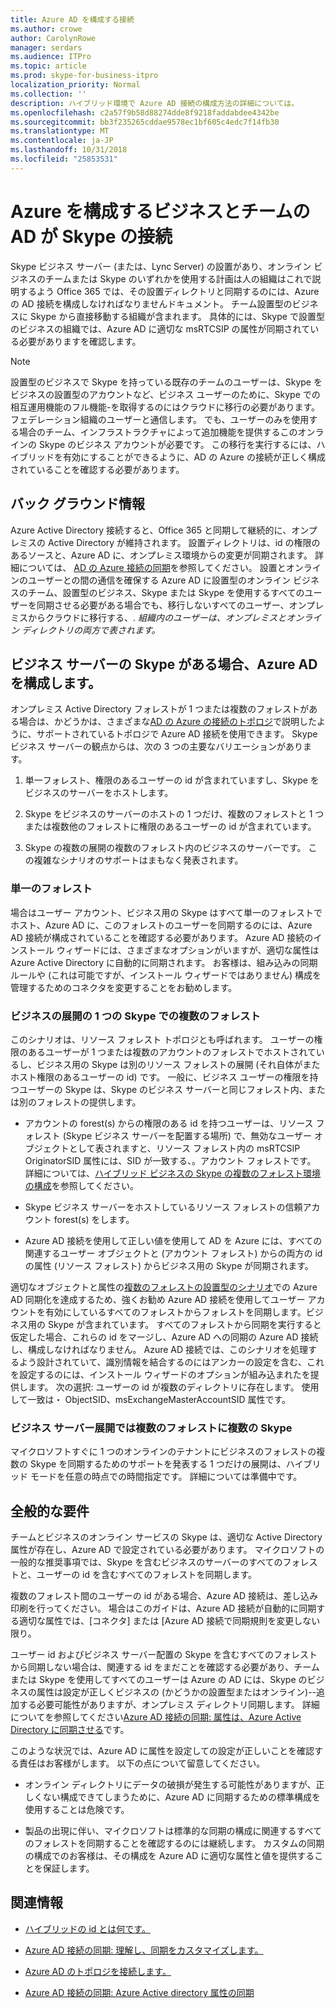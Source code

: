 ```yaml
---
title: Azure AD を構成する接続
ms.author: crowe
author: CarolynRowe
manager: serdars
ms.audience: ITPro
ms.topic: article
ms.prod: skype-for-business-itpro
localization_priority: Normal
ms.collection: ''
description: ハイブリッド環境で Azure AD 接続の構成方法の詳細については。
ms.openlocfilehash: c2a57f9b58d88274dde8f9218faddabdee4342be
ms.sourcegitcommit: bb3f235265cddae9578ec1bf605c4edc7f14fb30
ms.translationtype: MT
ms.contentlocale: ja-JP
ms.lasthandoff: 10/31/2018
ms.locfileid: "25853531"
---
```

# <a name="configure-azure-ad-connect-for-skype-for-business-and-teams"></a>Azure を構成するビジネスとチームの AD が Skype の接続 
 
Skype ビジネス サーバー (または、Lync Server) の設置があり、オンライン ビジネスのチームまたは Skype のいずれかを使用する計画は人の組織はこれで説明するよう Office 365 では、その設置ディレクトリと同期するのには、Azure の AD 接続を構成しなければなりませんドキュメント。  チーム設置型のビジネスに Skype から直接移動する組織が含まれます。 具体的には、Skype で設置型のビジネスの組織では、Azure AD に適切な msRTCSIP の属性が同期されている必要がありますを確認します。 

> [!NOTE]
> 設置型のビジネスで Skype を持っている既存のチームのユーザーは、Skype をビジネスの設置型のアカウントなど、ビジネス ユーザーのために、Skype での相互運用機能のフル機能-を取得するのにはクラウドに移行の必要があります。フェデレーション組織のユーザーと通信します。 でも、ユーザーのみを使用する場合のチーム、インフラストラクチャによって追加機能を提供するこのオンラインの Skype のビジネス アカウントが必要です。  この移行を実行するには、ハイブリッドを有効にすることができるように、AD の Azure の接続が正しく構成されていることを確認する必要があります。
 

## <a name="background-information"></a>バック グラウンド情報

Azure Active Directory 接続すると、Office 365 と同期して継続的に、オンプレミスの Active Directory が維持されます。  設置ディレクトリは、id の権限のあるソースと、Azure AD に、オンプレミス環境からの変更が同期されます。 詳細については、 [AD の Azure 接続の同期](https://docs.microsoft.com/en-us/azure/active-directory/hybrid/how-to-connect-sync-whatis)を参照してください。 設置とオンラインのユーザーとの間の通信を確保する Azure AD に設置型のオンライン ビジネスのチーム、設置型のビジネス、Skype または Skype を使用するすべてのユーザーを同期させる必要がある場合でも、移行しないすべてのユーザー、オンプレミスからクラウドに移行する、. *組織内のユーザーは、オンプレミスとオンライン ディレクトリの両方で表されます。*


## <a name="configuring-azure-ad-when-you-have-skype-for-business-server"></a>ビジネス サーバーの Skype がある場合、Azure AD を構成します。 

オンプレミス Active Directory フォレストが 1 つまたは複数のフォレストがある場合は、かどうかは、さまざまな[AD の Azure の接続のトポロジ](https://docs.microsoft.com/en-us/azure/active-directory/hybrid/plan-connect-topologies)で説明したように、サポートされているトポロジで Azure AD 接続を使用できます。  Skype ビジネス サーバーの観点からは、次の 3 つの主要なバリエーションがあります。 

1. 単一フォレスト、権限のあるユーザーの id が含まれていますし、Skype をビジネスのサーバーをホストします。 

2. Skype をビジネスのサーバーのホストの 1 つだけ、複数のフォレストと 1 つまたは複数他のフォレストに権限のあるユーザーの id が含まれています。 

3. Skype の複数の展開の複数のフォレスト内のビジネスのサーバーです。 この複雑なシナリオのサポートはまもなく発表されます。

### <a name="single-forest"></a>単一のフォレスト 

場合はユーザー アカウント、ビジネス用の Skype はすべて単一のフォレストでホスト、Azure AD に、このフォレストのユーザーを同期するのには、Azure AD 接続が構成されていることを確認する必要があります。  Azure AD 接続のインストール ウィザードには、さまざまなオプションがいますが、適切な属性は Azure Active Directory に自動的に同期されます。 お客様は、組み込みの同期ルールや (これは可能ですが、インストール ウィザードではありません) 構成を管理するためのコネクタを変更することをお勧めします。  

### <a name="multiple-forests-with-one-skype-for-business-deployment"></a>ビジネスの展開の 1 つの Skype での複数のフォレスト 

このシナリオは、リソース フォレスト トポロジとも呼ばれます。 ユーザーの権限のあるユーザーが 1 つまたは複数のアカウントのフォレストでホストされているし、ビジネス用の Skype は別のリソース フォレストの展開 (それ自体がまたホスト権限のあるユーザーの id) です。 一般に、ビジネス ユーザーの権限を持つユーザーの Skype は、Skype のビジネス サーバーと同じフォレスト内、または別のフォレストの提供します。 

- アカウントの forest(s) からの権限のある id を持つユーザーは、リソース フォレスト (Skype ビジネス サーバーを配置する場所) で、無効なユーザー オブジェクトとして表されますと、リソース フォレスト内の msRTCSIP OriginatorSID 属性には、SID が一致する、。アカウント フォレストです。 詳細については、[ハイブリッド ビジネスの Skype の複数のフォレスト環境の構成](configure-a-multi-forest-environment-for-hybrid.md)を参照してください。

- Skype ビジネス サーバーをホストしているリソース フォレストの信頼アカウント forest(s) をします。  

- Azure AD 接続を使用して正しい値を使用して AD を Azure には、すべての関連するユーザー オブジェクトと (アカウント フォレスト) からの両方の id の属性 (リソース フォレスト) からビジネス用の Skype が同期されます。  

 適切なオブジェクトと属性の[複数のフォレストの設置型のシナリオ](configure-a-multi-forest-environment-for-hybrid.md)での Azure AD 同期化を達成するため、強くお勧め Azure AD 接続を使用してユーザー アカウントを有効にしているすべてのフォレストからフォレストを同期します。ビジネス用の Skype が含まれています。  すべてのフォレストから同期を実行すると仮定した場合、これらの id をマージし、Azure AD への同期の Azure AD 接続し、構成しなければなりません。 Azure AD 接続では、このシナリオを処理するよう設計されていて、識別情報を結合するのにはアンカーの設定を含む、これを設定するのには、インストール ウィザードのオプションが組み込まれたを提供します。  次の選択: ユーザーの id が複数のディレクトリに存在します。 使用して一致は・ ObjectSID、msExchangeMasterAccountSID 属性です。


### <a name="multiple-skype-for-business-server-deployments-in-multiple-forests"></a>ビジネス サーバー展開では複数のフォレストに複数の Skype 

マイクロソフトすぐに 1 つのオンラインのテナントにビジネスのフォレストの複数の Skype を同期するためのサポートを発表する 1 つだけの展開は、ハイブリッド モードを任意の時点での時間指定です。 詳細については準備中です。 

## <a name="general-requirements"></a>全般的な要件 

チームとビジネスのオンライン サービスの Skype は、適切な Active Directory 属性が存在し、Azure AD で設定されている必要があります。  マイクロソフトの一般的な推奨事項では、Skype を含むビジネスのサーバーのすべてのフォレストと、ユーザーの id を含むすべてのフォレストを同期します。

 複数のフォレスト間のユーザーの id がある場合、Azure AD 接続は、差し込み印刷を行ってください。 場合はこのガイドは、Azure AD 接続が自動的に同期する適切な属性では、[コネクタ] または [Azure AD 接続で同期規則を変更しない限り。 
  
ユーザー id およびビジネス サーバー配置の Skype を含むすべてのフォレストから同期しない場合は、関連する id をまだことを確認する必要があり、チームまたは Skype を使用してすべてのユーザーは Azure の AD には、Skype のビジネスの属性は設定が正しくビジネスの (かどうかの設置型またはオンライン)--追加する必要可能性がありますが、オンプレミス ディレクトリ同期します。 詳細についてを参照してください[Azure AD 接続の同期: 属性は、Azure Active Directory に同期させる](https://docs.microsoft.com/en-us/azure/active-directory/hybrid/reference-connect-sync-attributes-synchronized)です。

このような状況では、Azure AD に属性を設定しての設定が正しいことを確認する責任はお客様がします。 以下の点について留意してください。 

- オンライン ディレクトリにデータの破損が発生する可能性がありますが、正しくない構成できてしまうために、Azure AD に同期するための標準構成を使用することは危険です。

- 製品の出現に伴い、マイクロソフトは標準的な同期の構成に関連するすべてのフォレストを同期することを確認するのには継続します。 カスタムの同期の構成でのお客様は、その構成を Azure AD に適切な属性と値を提供することを保証します。 

## <a name="related-information"></a>関連情報

- [ハイブリッドの id とは何です。](https://docs.microsoft.com/en-us/azure/active-directory/hybrid/whatis-hybrid-identity?toc=%2Fen-us%2Fazure%2Factive-directory%2Fhybrid%2FTOC.json&bc=%2Fen-us%2Fazure%2Fbread%2Ftoc.json)

- [Azure AD 接続の同期: 理解し、同期をカスタマイズします。](https://docs.microsoft.com/en-us/azure/active-directory/hybrid/how-to-connect-sync-whatis)

- [Azure AD のトポロジを接続します。](https://docs.microsoft.com/en-us/azure/active-directory/hybrid/plan-connect-topologies)

- [Azure AD 接続の同期: Azure Active directory 属性の同期](https://docs.microsoft.com/en-us/azure/active-directory/hybrid/reference-connect-sync-attributes-synchronized)
